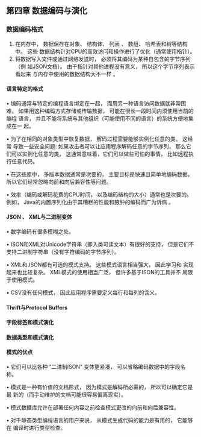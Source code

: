 ## 第四章 数据编码与演化

### 数据编码格式

1. 在内存中， 数据保存在对象、 结构体、 列表 、 数组、 哈希表和树等结构中。 这些 数据结构针对CPU的高效访问和操作进行了优化（通常使用指针）。 
2.  将数据写入文件或通过网络发送时， 必须将其编码为某种自包含的字节序列（例 如JSON文档）。 由千指针对其他进程没有意义， 所以这个字节序列表示看起来 与内存中使用的数据结构大不一样 。

#### 语言特定的格式

• 编码通常与特定的编程语言绑定在一起， 而用另一种语言访问数据就非常困难。 如果用这种编码方式存储或传输数据， 可能在很长一段时间内须使用当前的编程 语言， 并且不能将系统与其他组织（可能使用不同的语言）的系统方便地集成在一 起。

 • 为了在相同的对象类型中恢复数据， 解码过程需要能够实例化任意的类。 这经常 导致一些安全问题: 如果攻击者可以让应用程序解码任意的字节序列， 那么它们可以实例化任意的类， 这通常意味着，它们可以做些可怕的事情， 比如远程执 行任意代码。

 • 在这些库中， 多版本数据通常是次要的， 主要目标是快速且简单地编码数据， 所以它们经常忽略向前和向后兼容性等问题。

 • 效率（编码或解码花费的CPU时间， 以及编码结构的大小）通常也是次要的。 例如， Java的内置序列化由于其糟糕的性能和腋肿的编码而广为诉病 。

#### JSON 、 XML与二进制变体

• 数字编码有很多模糊之处。 

• ISON和XML对Unicode字符串（即入类可读文本）有很好的支持， 但是它们不 支持二进制字符串（没有字符编码的字节序列）。

• XML和JSON都有可选的模式支持。 这些模式语言相当强大， 因此学习和 实现起来也比较复杂。 XML模式的使用相当广泛， 但许多基于ISON的工具并不 局限于使用模式。

• CSV没有任何模式， 因此应用程序需要定义每行和每列的含义。 

#### Thrift与Protocol Buffers 

#### 字段标签和模式演化

#### 数据类型和模式演化

#### 模式的优点

• 它们可以比各种 “二进制ISON" 变体更紧凑， 可以省略编码数据中的字段名 称。

 • 模式是一种有价值的文档形式， 因为模式是解码所必需的， 所以可以确定它是最 新的（而手动维护的文档可能很容易偏离现实）。

 • 模式数据库允许在部署任何内容之前检查模式更改的向前和向后兼容性。

 • 对千静态类型编程语言的用户来说， 从模式生成代码的能力是有用的， 它能够在 编译时进行类型检查。